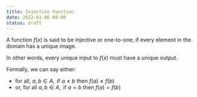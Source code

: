 ```yaml
---
title: Injective Function
date: 2022-01-06 00:00
status: draft
---
```


A function $f(x)$ is said to be injective or one-to-one, if every element in the domain has a unique image.

In other words, every unique input to $f(x)$ must have a unique output.

Formally, we can say either:

*  for all, $a, b \in A, \text{ if } a \ne b \text{ then } f(a) \ne f(b)$
* or, for all $a, b \in A, \text{ if } a = b \text{ then } f(a) = f(b)$